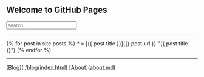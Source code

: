## Welcome to GitHub Pages

<form style="margin-bottom:10px;"><input type="text" placeholder="search.."></form>

<hr/>
{% for post in site.posts %}
  *   <span><!-- | {{ post.date | date_to_string }} --></span> » [{{ post.title }}]({{ post.url }} "{{ post.title }}")
{% endfor %}

<!-- <hr/>
{% for page in site.pages %}
  *   » [{{ page.title }}]({{ page.url }} "{{ page.title }}")
{% endfor %} -->

<hr/>
[Blog](./blog/index.html)
[About](about.md)

<!-- <div class="blurb">
  <h1>Hi there, I'm MC!</h1>
  <p><a href="http://jmcglone.com/guides/github-pages/">tuto!</a></p>
</div> -->


